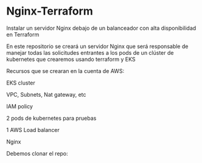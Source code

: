 # Nginx-Terraform
Instalar un servidor Nginx debajo de un balanceador con alta disponibilidad en Terraform 

En este repositorio se creará un servidor Nginx que será responsable de manejar todas las solicitudes entrantes a los pods de un clúster de kubernetes que crearemos usando terraform y EKS

Recursos que se crearan en la cuenta de AWS:

EKS cluster

VPC, Subnets, Nat gateway, etc

IAM policy

2 pods de kubernetes para pruebas

1 AWS Load balancer

Nginx


Debemos clonar el repo: 

